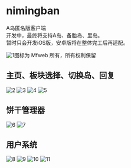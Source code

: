 # nimingban
A岛匿名版客户端  
开发中，最终将支持A岛、备胎岛、里岛。  
暂时只会开发iOS版，安卓版将在整体完工后再适配。  


![1](https://mimage.mfweb.top/blog/2019/01/logo40pt.png)图标为 Mfweb 所有，所有权利保留   
## 主页、板块选择、切换岛、回复
![2](https://github.com/Mfweb/nimingban/raw/master/screenshot/1.png)
![3](https://github.com/Mfweb/nimingban/raw/master/screenshot/2.png)
![4](https://github.com/Mfweb/nimingban/raw/master/screenshot/3.png)
![5](https://github.com/Mfweb/nimingban/raw/master/screenshot/4.png)  
## 饼干管理器
![6](https://github.com/Mfweb/nimingban/raw/master/screenshot/5.png)
![7](https://github.com/Mfweb/nimingban/raw/master/screenshot/6.png)  
## 用户系统
![8](https://github.com/Mfweb/nimingban/raw/master/screenshot/7.png)
![9](https://github.com/Mfweb/nimingban/raw/master/screenshot/8.png)
![10](https://github.com/Mfweb/nimingban/raw/master/screenshot/9.png)
![11](https://github.com/Mfweb/nimingban/raw/master/screenshot/10.png)